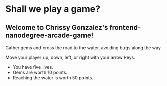 Shall we play a game?
=====================

Welcome to Chrissy Gonzalez's frontend-nanodegree-arcade-game!
--------------------------------------------------------------

Gather gems and cross the road to the water, avoiding bugs along the way.

Move your player up, down, left, or right with your arrow keys.

* You have five lives.
* Gems are worth 10 points.
* Reaching the water is worth 50 points.
